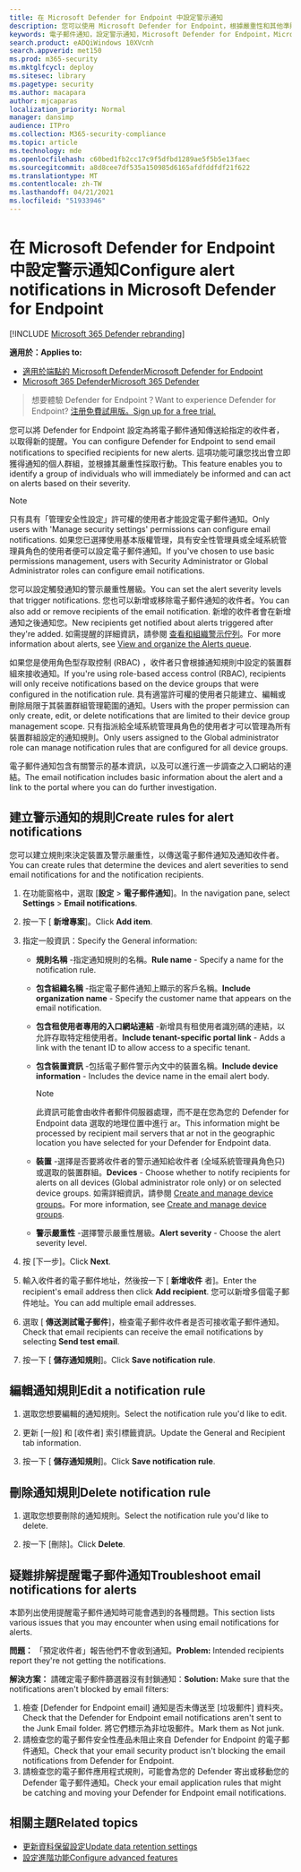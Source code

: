 ```yaml
---
title: 在 Microsoft Defender for Endpoint 中設定警示通知
description: 您可以使用 Microsoft Defender for Endpoint，根據嚴重性和其他準則，設定安全性警示的電子郵件通知設定。
keywords: 電子郵件通知，設定警示通知，Microsoft Defender for Endpoint，Microsoft defender for endpoint 通知，Microsoft Defender for Endpoint alert，windows 10 企業版，windows 10 教育版
search.product: eADQiWindows 10XVcnh
search.appverid: met150
ms.prod: m365-security
ms.mktglfcycl: deploy
ms.sitesec: library
ms.pagetype: security
ms.author: macapara
author: mjcaparas
localization_priority: Normal
manager: dansimp
audience: ITPro
ms.collection: M365-security-compliance
ms.topic: article
ms.technology: mde
ms.openlocfilehash: c60bed1fb2cc17c9f5dfbd1289ae5f5b5e13faec
ms.sourcegitcommit: a8d8cee7df535a150985d6165afdfddfdf21f622
ms.translationtype: MT
ms.contentlocale: zh-TW
ms.lasthandoff: 04/21/2021
ms.locfileid: "51933946"
---
```

# <a name="configure-alert-notifications-in-microsoft-defender-for-endpoint"></a><span data-ttu-id="075c8-104">在 Microsoft Defender for Endpoint 中設定警示通知</span><span class="sxs-lookup"><span data-stu-id="075c8-104">Configure alert notifications in Microsoft Defender for Endpoint</span></span>

[!INCLUDE [Microsoft 365 Defender rebranding](../../includes/microsoft-defender.md)]

<span data-ttu-id="075c8-105">**適用於：**</span><span class="sxs-lookup"><span data-stu-id="075c8-105">**Applies to:**</span></span>
- [<span data-ttu-id="075c8-106">適用於端點的 Microsoft Defender</span><span class="sxs-lookup"><span data-stu-id="075c8-106">Microsoft Defender for Endpoint</span></span>](https://go.microsoft.com/fwlink/p/?linkid=2154037)
- [<span data-ttu-id="075c8-107">Microsoft 365 Defender</span><span class="sxs-lookup"><span data-stu-id="075c8-107">Microsoft 365 Defender</span></span>](https://go.microsoft.com/fwlink/?linkid=2118804)

><span data-ttu-id="075c8-108">想要體驗 Defender for Endpoint？</span><span class="sxs-lookup"><span data-stu-id="075c8-108">Want to experience Defender for Endpoint?</span></span> [<span data-ttu-id="075c8-109">注册免費試用版。</span><span class="sxs-lookup"><span data-stu-id="075c8-109">Sign up for a free trial.</span></span>](https://www.microsoft.com/microsoft-365/windows/microsoft-defender-atp?ocid=docs-wdatp-emailconfig-abovefoldlink)

<span data-ttu-id="075c8-110">您可以將 Defender for Endpoint 設定為將電子郵件通知傳送給指定的收件者，以取得新的提醒。</span><span class="sxs-lookup"><span data-stu-id="075c8-110">You can configure Defender for Endpoint to send email notifications to specified recipients for new alerts.</span></span> <span data-ttu-id="075c8-111">這項功能可讓您找出會立即獲得通知的個人群組，並根據其嚴重性採取行動。</span><span class="sxs-lookup"><span data-stu-id="075c8-111">This feature enables you to identify a group of individuals who will immediately be informed and can act on alerts based on their severity.</span></span>

> [!NOTE]
> <span data-ttu-id="075c8-112">只有具有「管理安全性設定」許可權的使用者才能設定電子郵件通知。</span><span class="sxs-lookup"><span data-stu-id="075c8-112">Only users with 'Manage security settings' permissions can configure email notifications.</span></span> <span data-ttu-id="075c8-113">如果您已選擇使用基本版權管理，具有安全性管理員或全域系統管理員角色的使用者便可以設定電子郵件通知。</span><span class="sxs-lookup"><span data-stu-id="075c8-113">If you've chosen to use basic permissions management, users with Security Administrator or Global Administrator roles can configure email notifications.</span></span>

<span data-ttu-id="075c8-114">您可以設定觸發通知的警示嚴重性層級。</span><span class="sxs-lookup"><span data-stu-id="075c8-114">You can set the alert severity levels that trigger notifications.</span></span> <span data-ttu-id="075c8-115">您也可以新增或移除電子郵件通知的收件者。</span><span class="sxs-lookup"><span data-stu-id="075c8-115">You can also add or remove recipients of the email notification.</span></span> <span data-ttu-id="075c8-116">新增的收件者會在新增通知之後通知您。</span><span class="sxs-lookup"><span data-stu-id="075c8-116">New recipients get notified about alerts triggered after they're added.</span></span> <span data-ttu-id="075c8-117">如需提醒的詳細資訊，請參閱 [查看和組織警示佇列](alerts-queue.md)。</span><span class="sxs-lookup"><span data-stu-id="075c8-117">For more information about alerts, see [View and organize the Alerts queue](alerts-queue.md).</span></span>

<span data-ttu-id="075c8-118">如果您是使用角色型存取控制 (RBAC) ，收件者只會根據通知規則中設定的裝置群組來接收通知。</span><span class="sxs-lookup"><span data-stu-id="075c8-118">If you're using role-based access control (RBAC), recipients will only receive notifications based on the device groups that were configured in the notification rule.</span></span>
<span data-ttu-id="075c8-119">具有適當許可權的使用者只能建立、編輯或刪除局限于其裝置群組管理範圍的通知。</span><span class="sxs-lookup"><span data-stu-id="075c8-119">Users with the proper permission can only create, edit, or delete notifications that are limited to their device group management scope.</span></span>
<span data-ttu-id="075c8-120">只有指派給全域系統管理員角色的使用者才可以管理為所有裝置群組設定的通知規則。</span><span class="sxs-lookup"><span data-stu-id="075c8-120">Only users assigned to the Global administrator role can manage notification rules that are configured for all device groups.</span></span>

<span data-ttu-id="075c8-121">電子郵件通知包含有關警示的基本資訊，以及可以進行進一步調查之入口網站的連結。</span><span class="sxs-lookup"><span data-stu-id="075c8-121">The email notification includes basic information about the alert and a link to the portal where you can do further investigation.</span></span>


## <a name="create-rules-for-alert-notifications"></a><span data-ttu-id="075c8-122">建立警示通知的規則</span><span class="sxs-lookup"><span data-stu-id="075c8-122">Create rules for alert notifications</span></span>
<span data-ttu-id="075c8-123">您可以建立規則來決定裝置及警示嚴重性，以傳送電子郵件通知及通知收件者。</span><span class="sxs-lookup"><span data-stu-id="075c8-123">You can create rules that determine the devices and alert severities to send email notifications for and the notification recipients.</span></span>


1. <span data-ttu-id="075c8-124">在功能窗格中，選取 [**設定**  >  **電子郵件通知**]。</span><span class="sxs-lookup"><span data-stu-id="075c8-124">In the navigation pane, select **Settings** > **Email notifications**.</span></span>

2. <span data-ttu-id="075c8-125">按一下 [ **新增專案**]。</span><span class="sxs-lookup"><span data-stu-id="075c8-125">Click **Add item**.</span></span>

3. <span data-ttu-id="075c8-126">指定一般資訊：</span><span class="sxs-lookup"><span data-stu-id="075c8-126">Specify the General information:</span></span>
    - <span data-ttu-id="075c8-127">**規則名稱** -指定通知規則的名稱。</span><span class="sxs-lookup"><span data-stu-id="075c8-127">**Rule name** - Specify a name for the notification rule.</span></span>
    - <span data-ttu-id="075c8-128">**包含組織名稱** -指定電子郵件通知上顯示的客戶名稱。</span><span class="sxs-lookup"><span data-stu-id="075c8-128">**Include organization name** - Specify the customer name that appears on the email notification.</span></span>
    - <span data-ttu-id="075c8-129">**包含租使用者專用的入口網站連結** -新增具有租使用者識別碼的連結，以允許存取特定租使用者。</span><span class="sxs-lookup"><span data-stu-id="075c8-129">**Include tenant-specific portal link** - Adds a link with the tenant ID to allow access to a specific tenant.</span></span>
    - <span data-ttu-id="075c8-130">**包含裝置資訊** -包括電子郵件警示內文中的裝置名稱。</span><span class="sxs-lookup"><span data-stu-id="075c8-130">**Include device information** - Includes the device name in the email alert body.</span></span>
    
        >[!NOTE]
        > <span data-ttu-id="075c8-131">此資訊可能會由收件者郵件伺服器處理，而不是在您為您的 Defender for Endpoint data 選取的地理位置中進行 ar。</span><span class="sxs-lookup"><span data-stu-id="075c8-131">This information might be processed by recipient mail servers that ar not in the geographic location you have selected for your Defender for Endpoint data.</span></span>

    - <span data-ttu-id="075c8-132">**裝置** -選擇是否要將收件者的警示通知給收件者 (全域系統管理員角色只) 或選取的裝置群組。</span><span class="sxs-lookup"><span data-stu-id="075c8-132">**Devices** - Choose whether to notify recipients for alerts on all devices (Global administrator role only) or on selected device groups.</span></span> <span data-ttu-id="075c8-133">如需詳細資訊，請參閱 [Create and manage device groups](machine-groups.md)。</span><span class="sxs-lookup"><span data-stu-id="075c8-133">For more information, see [Create and manage device groups](machine-groups.md).</span></span>
    - <span data-ttu-id="075c8-134">**警示嚴重性** -選擇警示嚴重性層級。</span><span class="sxs-lookup"><span data-stu-id="075c8-134">**Alert severity** - Choose the alert severity level.</span></span>

4. <span data-ttu-id="075c8-135">按 [下一步]。</span><span class="sxs-lookup"><span data-stu-id="075c8-135">Click **Next**.</span></span>
    
5. <span data-ttu-id="075c8-136">輸入收件者的電子郵件地址，然後按一下 [ **新增收件** 者]。</span><span class="sxs-lookup"><span data-stu-id="075c8-136">Enter the recipient's email address then click **Add recipient**.</span></span> <span data-ttu-id="075c8-137">您可以新增多個電子郵件地址。</span><span class="sxs-lookup"><span data-stu-id="075c8-137">You can add multiple email addresses.</span></span>

6. <span data-ttu-id="075c8-138">選取 [ **傳送測試電子郵件**]，檢查電子郵件收件者是否可接收電子郵件通知。</span><span class="sxs-lookup"><span data-stu-id="075c8-138">Check that email recipients can receive the email notifications by selecting **Send test email**.</span></span>

7. <span data-ttu-id="075c8-139">按一下 [ **儲存通知規則**]。</span><span class="sxs-lookup"><span data-stu-id="075c8-139">Click **Save notification rule**.</span></span>

## <a name="edit-a-notification-rule"></a><span data-ttu-id="075c8-140">編輯通知規則</span><span class="sxs-lookup"><span data-stu-id="075c8-140">Edit a notification rule</span></span>
1. <span data-ttu-id="075c8-141">選取您想要編輯的通知規則。</span><span class="sxs-lookup"><span data-stu-id="075c8-141">Select the notification rule you'd like to edit.</span></span>

2. <span data-ttu-id="075c8-142">更新 [一般] 和 [收件者] 索引標籤資訊。</span><span class="sxs-lookup"><span data-stu-id="075c8-142">Update the General and Recipient tab information.</span></span>

3. <span data-ttu-id="075c8-143">按一下 [ **儲存通知規則**]。</span><span class="sxs-lookup"><span data-stu-id="075c8-143">Click **Save notification rule**.</span></span>


## <a name="delete-notification-rule"></a><span data-ttu-id="075c8-144">刪除通知規則</span><span class="sxs-lookup"><span data-stu-id="075c8-144">Delete notification rule</span></span>

1. <span data-ttu-id="075c8-145">選取您想要刪除的通知規則。</span><span class="sxs-lookup"><span data-stu-id="075c8-145">Select the notification rule you'd like to delete.</span></span>

2. <span data-ttu-id="075c8-146">按一下 [刪除]。</span><span class="sxs-lookup"><span data-stu-id="075c8-146">Click **Delete**.</span></span>


## <a name="troubleshoot-email-notifications-for-alerts"></a><span data-ttu-id="075c8-147">疑難排解提醒電子郵件通知</span><span class="sxs-lookup"><span data-stu-id="075c8-147">Troubleshoot email notifications for alerts</span></span>
<span data-ttu-id="075c8-148">本節列出使用提醒電子郵件通知時可能會遇到的各種問題。</span><span class="sxs-lookup"><span data-stu-id="075c8-148">This section lists various issues that you may encounter when using email notifications for alerts.</span></span>

<span data-ttu-id="075c8-149">**問題：** 「預定收件者」報告他們不會收到通知。</span><span class="sxs-lookup"><span data-stu-id="075c8-149">**Problem:** Intended recipients report they're not getting the notifications.</span></span>

<span data-ttu-id="075c8-150">**解決方案：** 請確定電子郵件篩選器沒有封鎖通知：</span><span class="sxs-lookup"><span data-stu-id="075c8-150">**Solution:** Make sure that the notifications aren't blocked by email filters:</span></span>

1. <span data-ttu-id="075c8-151">檢查 [Defender for Endpoint email] 通知是否未傳送至 [垃圾郵件] 資料夾。</span><span class="sxs-lookup"><span data-stu-id="075c8-151">Check that the Defender for Endpoint email notifications aren't sent to the Junk Email folder.</span></span> <span data-ttu-id="075c8-152">將它們標示為非垃圾郵件。</span><span class="sxs-lookup"><span data-stu-id="075c8-152">Mark them as Not junk.</span></span>
2. <span data-ttu-id="075c8-153">請檢查您的電子郵件安全性產品未阻止來自 Defender for Endpoint 的電子郵件通知。</span><span class="sxs-lookup"><span data-stu-id="075c8-153">Check that your email security product isn't blocking the email notifications from Defender for Endpoint.</span></span>
3. <span data-ttu-id="075c8-154">請檢查您的電子郵件應用程式規則，可能會為您的 Defender 寄出或移動您的 Defender 電子郵件通知。</span><span class="sxs-lookup"><span data-stu-id="075c8-154">Check your email application rules that might be catching and moving your Defender for Endpoint email notifications.</span></span>

## <a name="related-topics"></a><span data-ttu-id="075c8-155">相關主題</span><span class="sxs-lookup"><span data-stu-id="075c8-155">Related topics</span></span>
- [<span data-ttu-id="075c8-156">更新資料保留設定</span><span class="sxs-lookup"><span data-stu-id="075c8-156">Update data retention settings</span></span>](data-retention-settings.md)
- [<span data-ttu-id="075c8-157">設定進階功能</span><span class="sxs-lookup"><span data-stu-id="075c8-157">Configure advanced features</span></span>](advanced-features.md)
